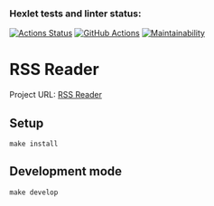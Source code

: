 ### Hexlet tests and linter status:
[![Actions Status](https://github.com/Surtt/frontend-project-lvl3/workflows/hexlet-check/badge.svg)](https://github.com/Surtt/frontend-project-lvl3/actions)
[![GitHub Actions](https://github.com/Surtt/frontend-project-lvl3/workflows/Node%20CI/badge.svg)](https://github.com/Surtt/frontend-project-lvl3/actions?query=workflow%3A%22Node+CI%22)
[![Maintainability](https://api.codeclimate.com/v1/badges/c5e07ca156420996586e/maintainability)](https://codeclimate.com/github/Surtt/frontend-project-lvl3/maintainability)


# RSS Reader
Project URL: [RSS Reader](https://frontend-project-lvl3-five-sable.vercel.app/)

## Setup
```
make install
```

## Development mode
```
make develop
```
